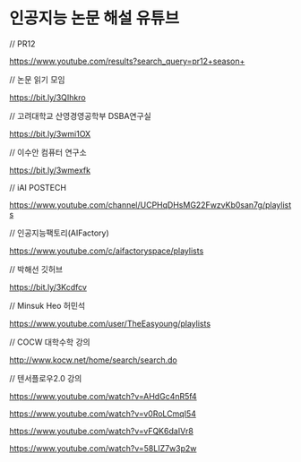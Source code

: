 # 인공지능 논문 해설 유튜브

// PR12

https://www.youtube.com/results?search_query=pr12+season+

// 논문 읽기 모임

https://bit.ly/3QIhkro

// 고려대학교 산영경영공학부 DSBA연구실

https://bit.ly/3wmi1OX

// 이수안 컴퓨터 연구소

https://bit.ly/3wmexfk

// iAI POSTECH

https://www.youtube.com/channel/UCPHqDHsMG22FwzvKb0san7g/playlists

// 인공지능팩토리(AIFactory)

https://www.youtube.com/c/aifactoryspace/playlists

// 박해선 깃허브

https://bit.ly/3Kcdfcv

// Minsuk Heo 허민석

https://www.youtube.com/user/TheEasyoung/playlists

// COCW 대학수학 강의

http://www.kocw.net/home/search/search.do

// 텐서플로우2.0 강의

https://www.youtube.com/watch?v=AHdGc4nR5f4

https://www.youtube.com/watch?v=v0RoLCmqI54

https://www.youtube.com/watch?v=vFQK6daIVr8

https://www.youtube.com/watch?v=58LIZ7w3p2w


